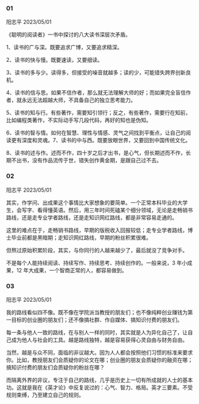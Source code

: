 ### 01

阳志平 2023/05/01

《聪明的阅读者》一书中探讨的八大读书深层次矛盾。

1、读书的广与深。既要追求广博，又要追求精深。

2、读书的快与慢。既要速读，又要细读。

3、读书的多与少。读得多，但接受的噪音就越多；读的少，可能错失跨界创新良机。

4、读书的信与思。如果不信作者，那么就无法理解大师的好；而如果完全盲信作者，就永远无法超越大师，不具备自己的独立思考能力。

5、读书的知与行。有些著作，需要知引领行；反之，有些著作，需要行在知前，比如编程类著作，不实际动手写几段代码，再好的知也是伪知。

6、读书的智与情。如何在智慧、理性与情感、灵气之间找到平衡点，让自己的阅读更有深度和灵魂。7、读书的中与西。既要放眼世界，又要回到中国传统文化。

8、读书的述与作。述而不作，四十岁之后才出书，是心气，但长期述而不作，长期不出书，没有作品流传于世，错失创作黄金期，是跟自己过不去。

### 02

阳志平 2023/05/01

其实，作学问、出成果这个事情比大家想象的要简单。一个正常本科毕业的大学生，会写字、看得懂英语。然后，用三年时间死磕某个细分领域，无论是走畅销书路线，还是走专业学者路线，还是走知识网红路线，都是非常容易走通的。

这里的难点在于，走畅销书路线，早期的版税收入回报较低；走专业学者路线，博士毕业前都是黑暗期；走知识网红路线，早期的粉丝积累很难。

但熬过原始积累阶段，其实，与你同行的人越来越少了，最后就没了竞争对手。

不是每个人能持续阅读、持续写作、持续思考、持续创作的。一般来说，3 年小成果，12 年大成果，一个智商正常的人，都容易做到。

### 03

阳志平 2023/05/01

我的路线看似四不像。既不像在学院派当教授的朋友们；也不像纯粹创业赚钱为第一目标的创业圈的朋友们；还不像搞社群、作自媒体、搞知识付费的朋友们。

每一条与他人一致的路线，在与别人一样的同时，其实就是人为异化自己了，让自己成为他人与社会的工具。越是路线独特，越是容易获得心灵自由与财务自由。

当然，越是与众不同，面临的非议越大。因为人人都会按照他们习惯的标准来要求你。比如，教授朋友们会质疑你的论文在哪；创业圈的朋友会质疑你的融资在哪；搞知识付费的朋友们会质疑你的粉丝在哪？

而隔离外界的非议，专注于自己的路线，几乎是历史上一切有所成就的人士的基本功。这就是我在《英才论》中反复说过的：心气、智力、格局。英才三要素。不受规则束缚，乃至建立自己的规则。
